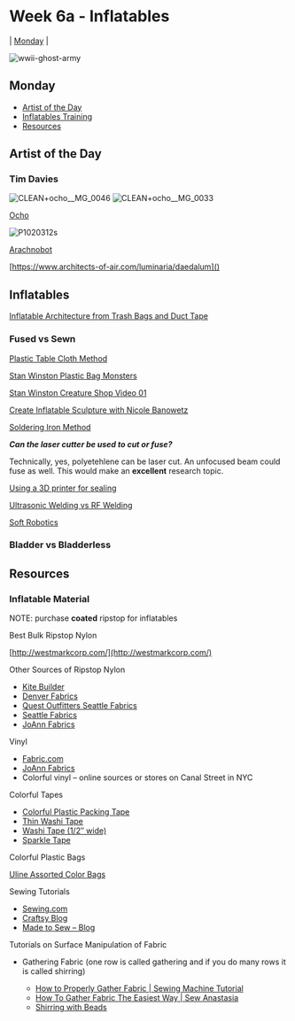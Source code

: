 # Week 6a - Inflatables

| [Monday](#monday) | 

![wwii-ghost-army](https://github.com/NovySan/unl-digifab/assets/5796142/a28f6c51-e9d8-43ca-925a-0f14e308a16b)

## Monday

- [Artist of the Day](#artist-of-the-day)
- [Inflatables Training](#inflatables)
- [Resources](#resources)


## Artist of the Day 

### Tim Davies

![CLEAN+ocho__MG_0046](https://github.com/NovySan/unl-digifab/assets/5796142/86d70fca-6049-4748-9044-b71f84625324) 
![CLEAN+ocho__MG_0033](https://github.com/NovySan/unl-digifab/assets/5796142/19f771c3-2c8d-4ba0-8615-d0a72dfc64fd)

[Ocho](https://www.youtube.com/watch?v=KcYwXRdrhpU&t=59s)

![P1020312s](https://github.com/NovySan/unl-digifab/assets/5796142/f7a0a6a5-8d53-4519-a28a-7012e4ee19e5)

[Arachnobot](https://www.youtube.com/watch?v=c8O_NN5CUow)

[https://www.architects-of-air.com/luminaria/daedalum]()

## Inflatables

[Inflatable Architecture from Trash Bags and Duct Tape](https://www.youtube.com/watch?v=drWmSCVoEJw)

### Fused vs Sewn

[Plastic Table Cloth Method](https://www.youtube.com/watch?v=THhGG1s-6sw)

[Stan Winston Plastic Bag Monsters](https://www.youtube.com/watch?v=pv1EQ_BAO7U)

[Stan Winston Creature Shop Video 01](https://www.youtube.com/watch?v=FHfSdHL7Kic)

[Create Inflatable Sculpture with Nicole Banowetz](https://www.youtube.com/watch?v=BBmMH-1-DG0)

[Soldering Iron Method](https://www.youtube.com/watch?v=LG_m2ELgUBo)

**_Can the laser cutter be used to cut or fuse?_**

Technically, yes, polyetehlene can be laser cut. An unfocused beam could fuse as well. This would make an **excellent** research topic.

[Using a 3D printer for sealing](https://www.instructables.com/Turn-Trash-Bags-Into-Interactive-Inflatables-Using/)

[Ultrasonic Welding vs RF Welding](https://www.carolinacovertech.com/rf-welding-vs-ultrasonic-welding/)

[Soft Robotics](https://tangible.media.mit.edu/project/pneui)

### Bladder vs Bladderless


## Resources


### Inflatable Material

NOTE: purchase **coated** ripstop for inflatables

Best Bulk Ripstop Nylon

[http://westmarkcorp.com/](http://westmarkcorp.com/)

Other Sources of Ripstop Nylon

- [Kite Builder](http://www.kitebuilder.com/kitestudio.html)
- [Denver Fabrics](http://www.denverfabrics.com/search/search.aspx?source=searchbox&keywords=ripstop)
- [Quest Outfitters Seattle Fabrics](http://www.questoutfitters.com/uncoated_fabrics.htm#1.9%20UNCOATED%20RIPSTOP)
- [Seattle Fabrics](http://www.seattlefabrics.com/nylons.html#1.9%20oz%20unctd%20RS)
- [JoAnn Fabrics](http://www.joann.com/rip-stop-nylon/xprd560961.html#q=ripstop%2Bnylon&start=1)

Vinyl

- [Fabric.com](https://www.fabric.com/ProductDetail.aspx?ProductID=330606b7-abe7-41ea-b067-2015a0b219f7)
- [JoAnn Fabrics](http://www.joann.com/search?q=clear%20vinyl)
- Colorful vinyl – online sources or stores on Canal Street in NYC

Colorful Tapes

- [Colorful Plastic Packing Tape](https://www.amazon.com/Carton-Sealing-Tape-several-8-Rainbow/dp/B01GFJN3C6/ref=sr_1_14?ie=UTF8&qid=1515283030&sr=8-14&keywords=CARTON%2BSEALING%2BTAPE&th=1)
- [Thin Washi Tape](https://www.amazon.com/Decorative-Masking-Children-Warpping-Christmas/dp/B076CKSD7N/ref=pd_sim_201_9?_encoding=UTF8&pd_rd_i=B076CKSD7N&pd_rd_r=8HZYPZ1PV5TJVRV97XQF&pd_rd_w=ozryh&pd_rd_wg=A8ngR&psc=1&refRID=8HZYPZ1PV5TJVRV97XQF)
- [Washi Tape (1/2″ wide)](https://www.amazon.com/dp/B0713W4P9Y/ref=sspa_dk_detail_1?psc=1)
- [Sparkle Tape](https://www.amazon.com/Piokio-Masking-Decorative-Scrapbooking-Projects/dp/B074Q6TC9L/ref=pd_sim_201_6?_encoding=UTF8&pd_rd_i=B071HHZL82&pd_rd_r=8HZYPZ1PV5TJVRV97XQF&pd_rd_w=ozryh&pd_rd_wg=A8ngR&refRID=8HZYPZ1PV5TJVRV97XQF&th=1)

Colorful Plastic Bags

[Uline Assorted Color Bags](https://www.uline.com/Product/Detail/S-13157/Shopping-Bags-Plastic/Die-Cut-Handle-Bags-12-x-15-Assorted)

Sewing Tutorials

- [Sewing.com](https://sewing.com/)
- [Craftsy Blog](https://www.craftsy.com/sewing/articles/)
- [Made to Sew – Blog](http://www.madetosew.com/blog/)

Tutorials on Surface Manipulation of Fabric

- Gathering Fabric
(one row is called gathering and if you do many rows it is called shirring)

	- [How to Properly Gather Fabric | Sewing Machine Tutorial](https://youtu.be/_AnIpW_CDYw)
	- [How To Gather Fabric The Easiest Way | Sew Anastasia](https://youtu.be/bIeZi4aQ_0w)
	- [Shirring with Beads](https://youtu.be/FoUNRh2-Q5o)








